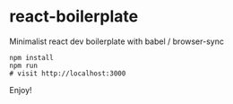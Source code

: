 # react-boilerplate
Minimalist react dev boilerplate with babel / browser-sync

```
npm install
npm run
# visit http://localhost:3000
```

Enjoy!
